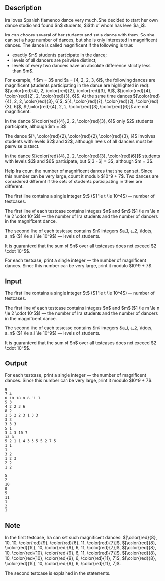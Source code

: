 ## Description

<div><p>Ira loves Spanish flamenco dance very much. She decided to start her own dance studio and found $n$ students, $i$th of whom has <span class="tex-font-style-it">level</span> $a_i$.</p><p>Ira can choose several of her students and set a dance with them. So she can set a huge number of dances, but she is only interested in <span class="tex-font-style-it">magnificent</span> dances. The dance is called <span class="tex-font-style-it">magnificent</span> if the following is true: </p><ul> <li> <span class="tex-font-style-bf">exactly</span> $m$ students participate in the dance; </li><li> <span class="tex-font-style-it">levels</span> of all dancers are <span class="tex-font-style-bf">pairwise distinct</span>; </li><li> <span class="tex-font-style-it">levels</span> of every two dancers have an absolute difference <span class="tex-font-style-bf">strictly less</span> than $m$. </li></ul><p>For example, if $m = 3$ and $a = [4, 2, 2, 3, 6]$, the following dances are <span class="tex-font-style-it">magnificent</span> (students participating in the dance are highlighted in red): $[\color{red}{4}, 2, \color{red}{2}, \color{red}{3}, 6]$, $[\color{red}{4}, \color{red}{2}, 2, \color{red}{3}, 6]$. At the same time dances $[\color{red}{4}, 2, 2, \color{red}{3}, 6]$, $[4, \color{red}{2}, \color{red}{2}, \color{red}{3}, 6]$, $[\color{red}{4}, 2, 2, \color{red}{3}, \color{red}{6}]$ are not <span class="tex-font-style-it">magnificent</span>.</p><p>In the dance $[\color{red}{4}, 2, 2, \color{red}{3}, 6]$ only $2$ students participate, although $m = 3$.</p><p>The dance $[4, \color{red}{2}, \color{red}{2}, \color{red}{3}, 6]$ involves students with <span class="tex-font-style-it">levels</span> $2$ and $2$, although <span class="tex-font-style-it">levels</span> of all dancers must be pairwise distinct.</p><p>In the dance $[\color{red}{4}, 2, 2, \color{red}{3}, \color{red}{6}]$ students with <span class="tex-font-style-it">levels</span> $3$ and $6$ participate, but $|3 - 6| = 3$, although $m = 3$.</p><p>Help Ira count the number of <span class="tex-font-style-it">magnificent</span> dances that she can set. Since this number can be very large, count it <span class="tex-font-style-bf">modulo</span> $10^9 + 7$. Two dances are considered different if the sets of students participating in them are different.</p></div><div class="input-specification"><p>The first line contains a single integer $t$ ($1 \le t \le 10^4$)&nbsp;— number of testcases.</p><p>The first line of each testcase contains integers $n$ and $m$ ($1 \le m \le n \le 2 \cdot 10^5$)&nbsp;— the number of Ira students and the number of dancers in the <span class="tex-font-style-it">magnificent</span> dance.</p><p>The second line of each testcase contains $n$ integers $a_1, a_2, \ldots, a_n$ ($1 \le a_i \le 10^9$)&nbsp;— <span class="tex-font-style-it">levels</span> of students.</p><p>It is guaranteed that the sum of $n$ over all testcases <span class="tex-font-style-bf">does not exceed</span> $2 \cdot 10^5$.</p></div><div class="output-specification"><p>For each testcase, print a single integer&nbsp;— the number of <span class="tex-font-style-it">magnificent</span> dances. Since this number can be very large, print it <span class="tex-font-style-bf">modulo</span> $10^9 + 7$.</p></div>

## Input

<p>The first line contains a single integer $t$ ($1 \le t \le 10^4$)&nbsp;— number of testcases.</p><p>The first line of each testcase contains integers $n$ and $m$ ($1 \le m \le n \le 2 \cdot 10^5$)&nbsp;— the number of Ira students and the number of dancers in the <span class="tex-font-style-it">magnificent</span> dance.</p><p>The second line of each testcase contains $n$ integers $a_1, a_2, \ldots, a_n$ ($1 \le a_i \le 10^9$)&nbsp;— <span class="tex-font-style-it">levels</span> of students.</p><p>It is guaranteed that the sum of $n$ over all testcases <span class="tex-font-style-bf">does not exceed</span> $2 \cdot 10^5$.</p>

## Output

<p>For each testcase, print a single integer&nbsp;— the number of <span class="tex-font-style-it">magnificent</span> dances. Since this number can be very large, print it <span class="tex-font-style-bf">modulo</span> $10^9 + 7$.</p>





```input1|2,3,6,7,10,11,14,15,18,19
9
7 4
8 10 10 9 6 11 7
5 3
4 2 2 3 6
8 2
1 5 2 2 3 1 3 3
3 3
3 3 3
5 1
3 4 3 10 7
12 3
5 2 1 1 4 3 5 5 5 2 7 5
1 1
1
3 2
1 2 3
2 2
1 2
```




```output1
5
2
10
0
5
11
1
2
1
```



## Note

<p>In the first testcase, Ira can set such <span class="tex-font-style-it">magnificent</span> dances: $[\color{red}{8}, 10, 10, \color{red}{9}, \color{red}{6}, 11, \color{red}{7}]$, $[\color{red}{8}, \color{red}{10}, 10, \color{red}{9}, 6, 11, \color{red}{7}]$, $[\color{red}{8}, 10, \color{red}{10}, \color{red}{9}, 6, 11, \color{red}{7}]$, $[\color{red}{8}, 10, \color{red}{10}, \color{red}{9}, 6, \color{red}{11}, 7]$, $[\color{red}{8}, \color{red}{10}, 10, \color{red}{9}, 6, \color{red}{11}, 7]$.</p><p>The second testcase is explained in the statements.</p>

